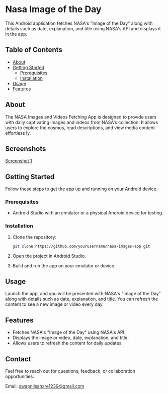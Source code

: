 # Nasa Image of the Day
This Android application fetches NASA's "Image of the Day" along with details such as date, explanation, and title using NASA's API and displays it in the app.

## Table of Contents

- [About](#about)
- [Getting Started](#getting-started)
  - [Prerequisites](#prerequisites)
  - [Installation](#installation)
- [Usage](#usage)
- [Features](#features)

## About
The NASA Images and Videos Fetching App is designed to provide users with daily captivating images and videos from NASA's collection. It allows users to explore the cosmos, read descriptions, and view media content effortless ly.

## Screenshots

[Screenshot 1](https://drive.google.com/file/d/1fPvCwcHo2HPUhqKJ99jUpyhr2uuivUtK/view?usp=sharing)

## Getting Started

Follow these steps to get the app up and running on your Android device.

### Prerequisites

- Android Studio with an emulator or a physical Android device for testing.

### Installation

1. Clone the repository:

   ```bash
   git clone https://github.com/yourusername/nasa-images-app.git

2. Open the project in Android Studio.

3. Build and run the app on your emulator or device.

## Usage
Launch the app, and you will be presented with NASA's "Image of the Day" along with details such as date, explanation, and title. You can refresh the content to see a new image or video every day.

## Features
- Fetches NASA's "Image of the Day" using NASA's API.
- Displays the image or video, date, explanation, and title.
- Allows users to refresh the content for daily updates.

## Contact
Feel free to reach out for questions, feedback, or collaboration opportunities:

Email: swapnilsahare1239@gmail.com
